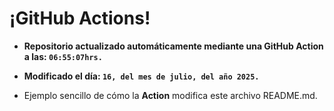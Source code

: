 # ¡GitHub Actions!
* **Repositorio actualizado automáticamente mediante una GitHub Action a las: `06:55:07hrs.`**
* **Modificado el día: `16, del mes de julio, del año 2025.`**

* Ejemplo sencillo de cómo la **Action** modifica este archivo README.md.
